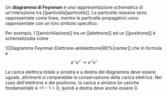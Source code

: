 Un **diagramma di Feynman** è una rappresentazione schematica di un'interazione tra [[particella|particelle]]. Le particelle massive sono rappresentate come linee, mentre le particelle propagatrici sono rappresentate con un loro simbolo specifico.

Per esempio, l'[[annichilazione]] tra un [[elettrone]] ed un [[positrone]] è schematizzata come

![[Diagramma Feynman Elettrone-antielettrone|80%|center]]
che in formula è
$$e^{-}e^{+} \rightarrow e^{+}e^{-}$$

La carica elettrica totale a sinistra e a destra del diagramma deve essere uguale, altrimenti si romperebbe la conservazione della carica elettrica. Nel caso dell'elettrone e del positrone, la carica a sinistra (in cariche fondamentali) è $+1-1=0$, quindi a destra deve anche essere $0$.
